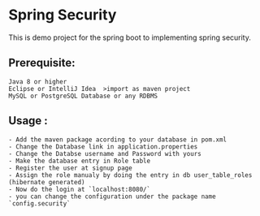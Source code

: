 # Spring Security
This is demo project for the spring boot to implementing spring security.

## Prerequisite: 
```
Java 8 or higher
Eclipse or IntelliJ Idea  >import as maven project
MySQL or PostgreSQL Database or any RDBMS
```

## Usage :
```
- Add the maven package acording to your database in pom.xml
- Change the Database link in application.properties
- Change the Databse username and Password with yours
- Make the database entry in Role table
- Register the user at signup page
- Assign the role manualy by doing the entry in db user_table_roles (hibernate generated)
- Now do the login at `localhost:8080/` 
- you can change the configuration under the package name `config.security`
```
